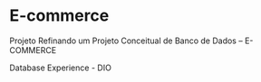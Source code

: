 # E-commerce

Projeto Refinando um Projeto Conceitual de Banco de Dados – E-COMMERCE

Database Experience - DIO
